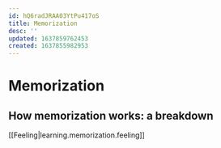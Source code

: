 ```yaml
---
id: hQ6radJRAA03YtPu417oS
title: Memorization
desc: ''
updated: 1637859762453
created: 1637855982953
---
```

# Memorization

## How memorization works: a breakdown

[[Feeling|learning.memorization.feeling]]